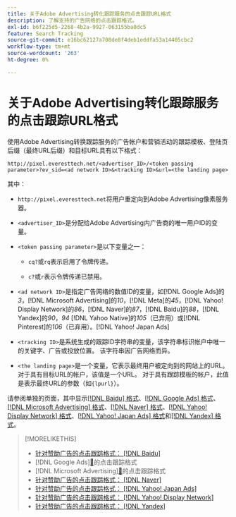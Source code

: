 ```yaml
---
title: 关于Adobe Advertising转化跟踪服务的点击跟踪URL格式
description: 了解支持的广告网络的点击跟踪格式。
exl-id: b6f225d5-2268-4b2a-9927-063155ba0dc5
feature: Search Tracking
source-git-commit: e16bc62127a708de8f4deb1eddfa53a14405cbc2
workflow-type: tm+mt
source-wordcount: '263'
ht-degree: 0%

---
```


# 关于Adobe Advertising转化跟踪服务的点击跟踪URL格式

使用Adobe Advertising转换跟踪服务的广告帐户和营销活动的跟踪模板、登陆页后缀（最终URL后缀）和目标URL具有以下格式：

`http://pixel.everesttech.net/<advertiser_ID>/<token passing parameter>?ev_sid=<ad network ID>&<tracking ID>&url=<the landing page>`

其中：

* `http://pixel.everesttech.net`将用户重定向到Adobe Advertising像素服务器。

* `<advertiser_ID>`是分配给Adobe Advertising内广告商的唯一用户ID的变量。

* `<token passing parameter>`是以下变量之一：

   * `cq?`或`rq`表示启用了令牌传递。

   * `c?`或`r`表示令牌传递已禁用。

* `<ad network ID>`是指定广告网络的数值ID的变量，如[!DNL Google Ads]的&#x200B;*3*，[!DNL Microsoft Advertising]的&#x200B;*10*，[!DNL Meta]的&#x200B;*45*，[!DNL Yahoo! Display Network]的&#x200B;*86*，[!DNL Naver]的&#x200B;*87*，[!DNL Baidu]的&#x200B;*88*，[!DNL Yandex]的&#x200B;*90*，*94* [!DNL Yahoo Native]的&#x200B;*105*（已弃用）或[!DNL Pinterest]的&#x200B;*106*（已弃用）。[!DNL Yahoo! Japan Ads]

* `<tracking ID>`是系统生成的跟踪ID字符串的变量，该字符串标识帐户中唯一的关键字、广告或投放位置。 该字符串因广告网络而异。

* `<the landing page>`是一个变量，它表示最终用户被定向到的网站上的URL。 对于具有目标URL的帐户，该值是一个URL。 对于具有跟踪模板的帐户，此值是表示最终URL的参数（如`{lpurl}`）。

请参阅单独的页面，其中显示[[!DNL Baidu] 格式](formats-click-tracking-baidu.md)、[[!DNL Google Ads] 格式](formats-click-tracking-google.md)、[[!DNL Microsoft Advertising] 格式](formats-click-tracking-microsoft.md)、[[!DNL Naver] 格式](formats-click-tracking-naver.md)、[[!DNL Yahoo! Display Network] 格式](formats-click-tracking-yahoo-display-network.md)、[[!DNL Yahoo! Japan Ads] 格式](formats-click-tracking-yahoo-japan.md)和[[!DNL Yandex] 格式](formats-click-tracking-yandex.md)。

>[!MORELIKETHIS]
>
>* [针对赞助广告的点击跟踪格式： [!DNL Baidu]](formats-click-tracking-baidu.md)
>*  [!DNL Google Ads][&#128279;](formats-click-tracking-google.md)的点击跟踪格式
>*  [!DNL Microsoft Advertising][&#128279;](formats-click-tracking-microsoft.md)的点击跟踪格式
>* [针对赞助广告的点击跟踪格式： [!DNL Naver]](formats-click-tracking-naver.md)
>* [针对赞助广告的点击跟踪格式： [!DNL Yahoo! Japan Ads]](formats-click-tracking-yahoo-japan.md)
>* [针对赞助广告的点击跟踪格式： [!DNL Yahoo! Display Network]](formats-click-tracking-yahoo-display-network.md)
>* [针对赞助广告的点击跟踪格式： [!DNL Yandex]](formats-click-tracking-yandex.md)
